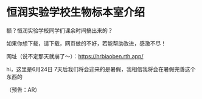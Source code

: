 # 恒润实验学校生物标本室介绍
额？恒润实验学校同学们课余时间搞出来的？

如果你想下载，请下载，网页做的不好，若能帮助改进，感激不尽！

网址（说不定那天就崩了～）：https://hrbiaoben.rth.app/

hi，这里是6月24日
7天后我们将会迎来的是暑假，我相信我将会在暑假完善这个东西的

（预告：AR）
